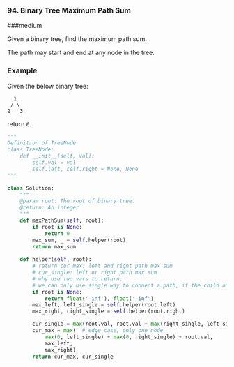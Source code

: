 ### 94. Binary Tree Maximum Path Sum

###medium

Given a binary tree, find the maximum path sum.

The path may start and end at any node in the tree.

### Example

Given the below binary tree:

```
  1
 / \
2   3
```

return `6`.

```python
"""
Definition of TreeNode:
class TreeNode:
    def __init__(self, val):
        self.val = val
        self.left, self.right = None, None
"""

class Solution:
    """
    @param root: The root of binary tree.
    @return: An integer
    """
    def maxPathSum(self, root):
        if root is None:
            return 0
        max_sum, _ = self.helper(root)
        return max_sum
    
    def helper(self, root):
        # return cur_max: left and right path max sum
        # cur_single: left or right path max sum
        # why use two vars to return:
        # we can only use single way to connect a path, if the child only returns a double way path, we cannot connect it to the cur node.
        if root is None:
            return float('-inf'), float('-inf')
        max_left, left_single = self.helper(root.left)
        max_right, right_single = self.helper(root.right)

        cur_single = max(root.val, root.val + max(right_single, left_single))
        cur_max = max(  # edge case, only one node
            max(0, left_single) + max(0, right_single) + root.val, 
            max_left, 
            max_right)   
        return cur_max, cur_single


```

